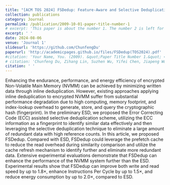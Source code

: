 ```yaml
---
title: "[ACM TOS 2024] FSDedup: Feature-Aware and Selective Deduplication for Improving Performance of Encrypted Non-Volatile Main Memory (CCF-A)"
collection: publications
category: Journal
permalink: /publication/2009-10-01-paper-title-number-1
# excerpt: 'This paper is about the number 1. The number 2 is left for future work.'
excerpt: ' '
date: 2024-08-06
venue: 'Journal 1'
slidesurl: 'https://github.com/ChunfengDu'
paperurl: 'http://academicpages.github.io/files/FSDedup(TOS2024).pdf'
#citation: 'Your Name, You. (2009). &quot;Paper Title Number 1.&quot; <i>Journal 1</i>. 1(1).'
# citation: 'Chunfeng Du, Zihang Lin, Suzhen Wu, Yifei Chen, Jiapeng Wu, Shengzhe Wang, Weichun Wang, Qingfeng Wu, and Bo Mao. FSDedup: Feature-Aware and Selective Deduplication for Improving Performance of Encrypted Non-Volatile Main Memory. ACM Transcations Storage, 20(4):1-33, Aug. 2024.'
citation: ' '
---
```


Enhancing the endurance, performance, and energy efficiency of encrypted Non-Volatile Main Memory (NVMM) can be achieved by minimizing written data through inline deduplication. However, existing approaches applying inline deduplication to encrypted NVMM suffer from substantial performance degradation due to high computing, memory footprint, and index-lookup overhead to generate, store, and query the cryptographic hash (fingerprint). In the preliminary ESD, we proposed the Error Correcting Code (ECC) assisted selective deduplication scheme, utilizing the ECC information as a fingerprint to identify similar data effectively and then leveraging the selective deduplication technique to eliminate a large amount of redundant data with high reference counts. In this article, we proposed FSDedup. Compared with ESD, FSDedup could leverage the prefetch cache to reduce the read overhead during similarity comparison and utilize the cache refresh mechanism to identify further and eliminate more redundant data. Extensive experimental evaluations demonstrate that FSDedup can enhance the performance of the NVMM system further than the ESD. Experimental results show that FSDedup can improve both write and read speed by up to 1.8×, enhance Instructions Per Cycle by up to 1.5×, and reduce energy consumption by up to 2.0×, compared to ESD.
